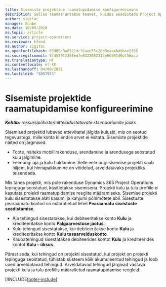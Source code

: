 ```yaml
---
title: Sisemiste projektide raamatupidamise konfigureerimine
description: Selles teemas antakse teavet, kuidas seadistada Project Operationsis sisemiste projektide raamatupidamistavasid.
author: sigitac
manager: Annbe
ms.date: 10/09/2020
ms.topic: article
ms.service: project-operations
ms.reviewer: kfend
ms.author: sigitac
ms.openlocfilehash: 65d05e3a6321dc32aee55c28b3eaa4bd0bae2f86
ms.sourcegitcommit: 5fd529f2308edfe9322082313e6d50146df56aca
ms.translationtype: HT
ms.contentlocale: et-EE
ms.lasthandoff: 04/06/2021
ms.locfileid: "5857973"
---
```

# <a name="configure-accounting-for-internal-projects"></a>Sisemiste projektide raamatupidamise konfigureerimine

_**Kehtib:** ressursipõhiste/mitteladustatavate stsenaariumite jaoks_

Sisemised projektid lubavad ettevõtetel jälgida kulusid, mis on seotud tegevustega, mille kohta kliendile arvet ei esitata. Sisemiste projektide näited on järgmised.

- Toote, näiteks mobiilirakenduse, arendamine ja arendusega seostatud kulu jälgimine.
- Eelmüügi aja ja kulu haldamine. Selle eelmüügi sisemise projekti saab hiljem, kui hinnapakkumine on võidetud, arveldatavaks projektiks teisendada.

Mis tahes projekti, mis pole rakenduse Dynamics 365 Project Operations lepinguga seostatud, käsitletakse sisemisena. Projekti kulu ja tulu profiile ei kasutata projekti raamatupidamise reeglite määramiseks. Sisemise projekti kulu sisestatakse alati kasumi ja kahjumi põhimõtete abil. Sisestuste pearaamatu kontod on määratletud lehel **Pearaamatu sisestuste seadistamise**.

- Aja tehingud sisestatakse, kui debiteeritakse konto **Kulu** ja krediteeritakse konto **Palgaarvestuse jaotus**.
- Kulu tehingud sisestatakse, kui debiteeritakse konto **Kulu** ja krediteeritakse konto **Kulu tasaarvelduskonto**.
- Kaubatehingud sisestatakse debiteerides kontot **Kulu** ja krediteerides kontot **Kulu – üksus**.

Pärast seda, kui tehingud on projekti sisestatud, kui projekt on projekti lepinguga seostatud, tühistab süsteem kõik akumuleeritud tehingud ja loob uued arveldatavad tehingud. Arveldatavad tehingud järgivad vastava projekti kulu ja tulu profiilis määratletud raamatupidamise reegleid.




[!INCLUDE[footer-include](../includes/footer-banner.md)]
